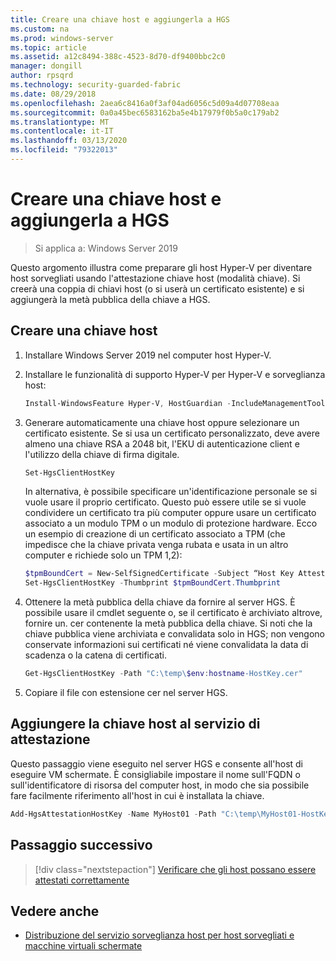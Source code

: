 ```yaml
---
title: Creare una chiave host e aggiungerla a HGS
ms.custom: na
ms.prod: windows-server
ms.topic: article
ms.assetid: a12c8494-388c-4523-8d70-df9400bbc2c0
manager: dongill
author: rpsqrd
ms.technology: security-guarded-fabric
ms.date: 08/29/2018
ms.openlocfilehash: 2aea6c8416a0f3af04ad6056c5d09a4d07708eaa
ms.sourcegitcommit: 0a0a45bec6583162ba5e4b17979f0b5a0c179ab2
ms.translationtype: MT
ms.contentlocale: it-IT
ms.lasthandoff: 03/13/2020
ms.locfileid: "79322013"
---
```

# <a name="create-a-host-key-and-add-it-to-hgs"></a>Creare una chiave host e aggiungerla a HGS

>Si applica a: Windows Server 2019


Questo argomento illustra come preparare gli host Hyper-V per diventare host sorvegliati usando l'attestazione chiave host (modalità chiave). Si creerà una coppia di chiavi host (o si userà un certificato esistente) e si aggiungerà la metà pubblica della chiave a HGS.

## <a name="create-a-host-key"></a>Creare una chiave host

1.  Installare Windows Server 2019 nel computer host Hyper-V.
2.  Installare le funzionalità di supporto Hyper-V per Hyper-V e sorveglianza host:

    ```powershell
    Install-WindowsFeature Hyper-V, HostGuardian -IncludeManagementTools -Restart
    ``` 

3.  Generare automaticamente una chiave host oppure selezionare un certificato esistente. Se si usa un certificato personalizzato, deve avere almeno una chiave RSA a 2048 bit, l'EKU di autenticazione client e l'utilizzo della chiave di firma digitale.

    ```powershell
    Set-HgsClientHostKey
    ```

    In alternativa, è possibile specificare un'identificazione personale se si vuole usare il proprio certificato. 
    Questo può essere utile se si vuole condividere un certificato tra più computer oppure usare un certificato associato a un modulo TPM o un modulo di protezione hardware. Ecco un esempio di creazione di un certificato associato a TPM (che impedisce che la chiave privata venga rubata e usata in un altro computer e richiede solo un TPM 1,2):

    ```powershell
    $tpmBoundCert = New-SelfSignedCertificate -Subject “Host Key Attestation ($env:computername)” -Provider “Microsoft Platform Crypto Provider”
    Set-HgsClientHostKey -Thumbprint $tpmBoundCert.Thumbprint
    ```

4.  Ottenere la metà pubblica della chiave da fornire al server HGS. È possibile usare il cmdlet seguente o, se il certificato è archiviato altrove, fornire un. cer contenente la metà pubblica della chiave. Si noti che la chiave pubblica viene archiviata e convalidata solo in HGS; non vengono conservate informazioni sui certificati né viene convalidata la data di scadenza o la catena di certificati.

    ```powershell
    Get-HgsClientHostKey -Path "C:\temp\$env:hostname-HostKey.cer"
    ```

5.  Copiare il file con estensione cer nel server HGS.

## <a name="add-the-host-key-to-the-attestation-service"></a>Aggiungere la chiave host al servizio di attestazione

Questo passaggio viene eseguito nel server HGS e consente all'host di eseguire VM schermate. È consigliabile impostare il nome sull'FQDN o sull'identificatore di risorsa del computer host, in modo che sia possibile fare facilmente riferimento all'host in cui è installata la chiave.

```powershell
Add-HgsAttestationHostKey -Name MyHost01 -Path "C:\temp\MyHost01-HostKey.cer"
``` 

## <a name="next-step"></a>Passaggio successivo

> [!div class="nextstepaction"]
> [Verificare che gli host possano essere attestati correttamente](guarded-fabric-confirm-hosts-can-attest-successfully.md)

## <a name="see-also"></a>Vedere anche

- [Distribuzione del servizio sorveglianza host per host sorvegliati e macchine virtuali schermate](guarded-fabric-deploying-hgs-overview.md)
